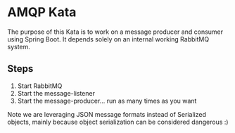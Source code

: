 # AMQP Kata

The purpose of this Kata is to work on a message producer and consumer using Spring Boot. It depends solely on an internal working RabbitMQ system.

## Steps
1. Start RabbitMQ
2. Start the message-listener
3. Start the message-producer... run as many times as you want

Note we are leveraging JSON message formats instead of Serialized objects, mainly because object serialization can be considered dangerous :)
